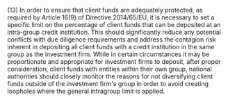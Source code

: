 (13) In order to ensure that client funds are adequately protected, as required by Article 16(9) of Directive 2014/65/EU, it is necessary to set a specific limit on the percentage of client funds that can be deposited at an intra-group credit institution. This should significantly reduce any potential conflicts with due diligence requirements and address the contagion risk inherent in depositing all client funds with a credit institution in the same group as the investment firm. While in certain circumstances it may be proportionate and appropriate for investment firms to deposit, after proper consideration, client funds with entities within their own group, national authorities should closely monitor the reasons for not diversifying client funds outside of the investment firm's group in order to avoid creating loopholes where the general intragroup limit is applied.
